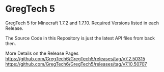 # GregTech 5
GregTech 5 for Minecraft 1.7.2 and 1.7.10. Required Versions listed in each Release.

The Source Code in this Repository is just the latest API files from back then.

More Details on the Release Pages
https://github.com/GregTech6/GregTech5/releases/tag/v7.2.50315
https://github.com/GregTech6/GregTech5/releases/tag/v7.10.50707
